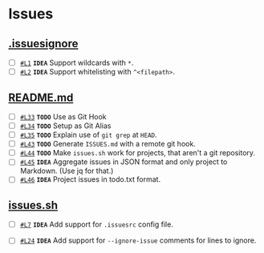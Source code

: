 # Issues

## [.issuesignore](.issuesignore)

- [ ] [`#L1`](.issuesignore#L1) **`IDEA`** Support wildcards with `*`.
- [ ] [`#L2`](.issuesignore#L2) **`IDEA`** Support whitelisting with `^<filepath>`.

## [README.md](README.md)

- [ ] [`#L33`](README.md#L33) **`TODO`** Use as Git Hook
- [ ] [`#L34`](README.md#L34) **`TODO`** Setup as Git Alias
- [ ] [`#L35`](README.md#L35) **`TODO`** Explain use of `git grep` at `HEAD`.
- [ ] [`#L43`](README.md#L43) **`TODO`** Generate `ISSUES.md` with a remote git hook.
- [ ] [`#L44`](README.md#L44) **`TODO`** Make `issues.sh` work for projects, that aren't a git repository.
- [ ] [`#L45`](README.md#L45) **`IDEA`** Aggregate issues in JSON format and only project to Markdown. (Use jq for that.)
- [ ] [`#L46`](README.md#L46) **`IDEA`** Project issues in todo.txt format.

## [issues.sh](issues.sh)

- [ ] [`#L7`](issues.sh#L7) **`IDEA`** Add support for `.issuesrc` config file.
- [ ] [`#L24`](issues.sh#L24) **`IDEA`** Add support for `--ignore-issue` comments for lines to ignore.

